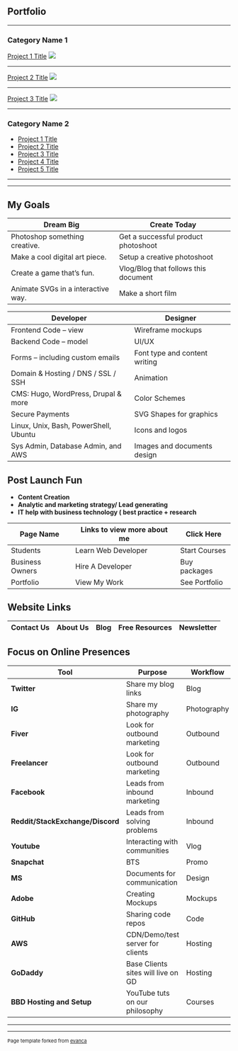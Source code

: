 ## Portfolio

---

### Category Name 1 

[Project 1 Title](/sample_page)
<img src="images/dummy_thumbnail.jpg?raw=true"/>

---
[Project 2 Title](/pdf/sample_presentation.pdf)
<img src="images/dummy_thumbnail.jpg?raw=true"/>

---
[Project 3 Title](http://example.com/)
<img src="images/dummy_thumbnail.jpg?raw=true"/>

---

### Category Name 2

- [Project 1 Title](http://example.com/)
- [Project 2 Title](http://example.com/)
- [Project 3 Title](http://example.com/)
- [Project 4 Title](http://example.com/)
- [Project 5 Title](http://example.com/)

---

---




## My Goals
|   Dream Big |  Create Today |
| ----------- | ----------- |
| Photoshop something creative.  | Get a successful product photoshoot |
| Make a cool digital art piece. | Setup a creative photoshoot |
| Create a game that’s fun.      | Vlog/Blog that follows this document |
| Animate SVGs in a interactive way.   | Make a short film |


| Developer| Designer |
| ----------- | ----------- |
| Frontend Code – view | Wireframe mockups |
| Backend Code – model | UI/UX |
| Forms – including custom emails | Font type and content writing  |
| Domain & Hosting / DNS / SSL / SSH | Animation |
| CMS: Hugo, WordPress, Drupal & more | Color Schemes |
| Secure Payments | SVG Shapes for graphics |
| Linux, Unix, Bash, PowerShell, Ubuntu | Icons and logos |
| Sys Admin, Database Admin, and AWS | Images and documents design |

## Post Launch Fun
- **Content Creation**
- **Analytic and marketing strategy/ Lead generating**
- **IT help with business technology ( best practice + research**

| Page Name | Links to view more about me | Click Here |
| ----------- | ----------- | ----------- |
|Students |Learn Web Developer|Start Courses|
|Business Owners|Hire A Developer|Buy packages|
|Portfolio|View My Work|See Portfolio|

## Website Links
| Contact Us | About Us | Blog | Free Resources | Newsletter |
| ----------- | ----------- | ----------- | ----------- | ----------- |

## Focus on Online Presences
| Tool | Purpose | Workflow |
| ----------- | ----------- | ----------- |
| **Twitter** | Share my blog links | Blog |
| **IG** | Share my photography| Photography |
| **Fiver** | Look for outbound marketing | Outbound |
| **Freelancer** | Look for outbound marketing | Outbound |
| **Facebook** | Leads from inbound marketing | Inbound |
| **Reddit/StackExchange/Discord** | Leads from solving problems | Inbound |
| **Youtube** | Interacting with communities | Vlog |
| **Snapchat** | BTS | Promo |
| **MS** | Documents for communication | Design |
| **Adobe** | Creating Mockups | Mockups |
| **GitHub** | Sharing code repos | Code |
| **AWS** | CDN/Demo/test server for clients | Hosting |
| **GoDaddy** | Base Clients sites will live on GD | Hosting |
| **BBD Hosting and Setup** | YouTube tuts on our philosophy | Courses |

---


---
<p style="font-size:11px">Page template forked from <a href="https://github.com/evanca/quick-portfolio">evanca</a></p>
<!-- Remove above link if you don't want to attibute -->
